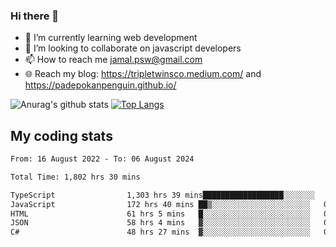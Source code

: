 ### Hi there 👋

<!--
**padepokanpenguin/padepokanpenguin** is a ✨ _special_ ✨ repository because its `README.md` (this file) appears on your GitHub profile.
-->

- 🌱 I’m currently learning  web development
- 👯 I’m looking to collaborate on javascript developers
- 📫 How to reach me jamal.psw@gmail.com
- 🌐 Reach my blog:
   https://tripletwinsco.medium.com/ and
   https://padepokanpenguin.github.io/

![Anurag's github stats](https://github-readme-stats.vercel.app/api?username=padepokanpenguin&count_private=true&disable_animations=false&show_icons=true&theme=default)
[![Top Langs](https://github-readme-stats.vercel.app/api/top-langs/?username=padepokanpenguin&theme=default&layout=compact)](https://github.com/padepokanpenguin)

## My coding stats

<!--START_SECTION:waka-->

```txt
From: 16 August 2022 - To: 06 August 2024

Total Time: 1,802 hrs 30 mins

TypeScript                1,303 hrs 39 mins██████████████████░░░░░░░   72.32 %
JavaScript                172 hrs 40 mins ██▒░░░░░░░░░░░░░░░░░░░░░░   09.58 %
HTML                      61 hrs 5 mins   █░░░░░░░░░░░░░░░░░░░░░░░░   03.39 %
JSON                      58 hrs 4 mins   ▓░░░░░░░░░░░░░░░░░░░░░░░░   03.22 %
C#                        48 hrs 27 mins  ▓░░░░░░░░░░░░░░░░░░░░░░░░   02.69 %
```

<!--END_SECTION:waka-->



